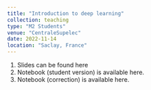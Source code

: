 ```yaml
---
title: "Introduction to deep learning"
collection: teaching
type: "M2 Students"
venue: "CentraleSupelec"
date: 2022-11-14 
location: "Saclay, France"
---
```


1. Slides can be found
       here <a href="https://pierrecolombo.github.io/files/introduction_deep_learning/pdf_class.pdf" download><i class="fas fa-book"> </i></a>
2. Notebook (student version) is available
   here. <a href="https://pierrecolombo.github.io/files/introduction_deep_learning/Introduction to Deep Learning (Student Version).ipynb" download><i class="fas fa-book"> </i></a>
3. Notebook (correction) is available
   here. <a href="https://pierrecolombo.github.io/files/introduction_deep_learning/Introduction to Deep Learning (Master Version).ipynb" download><i class="fas fa-book"> </i></a>

